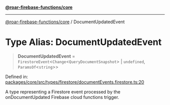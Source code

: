 [**@roar-firebase-functions/core**](../README.md)

***

[@roar-firebase-functions/core](../README.md) / DocumentUpdatedEvent

# Type Alias: DocumentUpdatedEvent

> **DocumentUpdatedEvent** = `FirestoreEvent`\<`Change`\<`QueryDocumentSnapshot`\> \| `undefined`, `ParamsOf`\<`string`\>\>

Defined in: [packages/core/src/types/firestore/documentEvents.firestore.ts:20](https://github.com/yeatmanlab/roar-firebase-functions/blob/24ea7b8e0f05ba2fca7d62901c43f15726f15a89/packages/core/src/types/firestore/documentEvents.firestore.ts#L20)

A type representing a Firestore event processed by the onDocumentUpdated Firebase cloud functions trigger.
